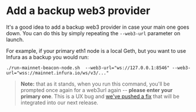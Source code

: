 # Add a backup web3 provider

It's a good idea to add a backup web3 provider in case your main one goes down. You can do this by simply repeating the `--web3-url` parameter on launch.

For example, if your primary eth1 node is a local Geth, but you want to use Infura as a backup you would run:

```
./run-mainnet-beacon-node.sh  --web3-url="ws://127.0.0.1:8546" --web3-url="wss://mainnet.infura.io/ws/v3/..."
```


> **Note:** that as it stands, when you run this command, you'll be prompted once again for  a web3url again -- **please enter your primary one**. This is a UX bug and [we've pushed a fix](https://github.com/status-im/nimbus-eth2/pull/2501) that will be integrated into our next release.
